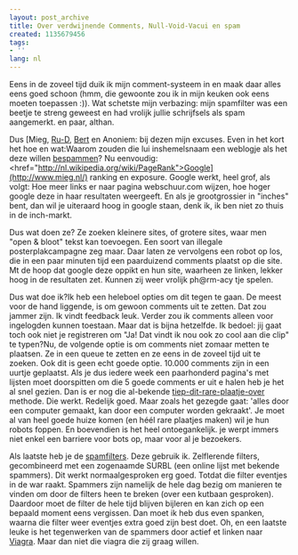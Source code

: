 ```yaml
---
layout: post_archive
title: Over verdwijnende Comments, Null-Void-Vacui en spam
created: 1135679456
tags:
- ''
lang: nl
---
```

Eens in de zoveel tijd duik ik mijn comment-systeem in en maak daar alles eens goed schoon (hmm, die gewoonte zou ik in mijn keuken ook eens moeten toepassen :)). Wat schetste mijn verbazing: mijn spamfilter was een beetje te streng geweest en had vrolijk jullie schrijfsels als spam aangemerkt. en paar, althan.

Dus [Mieg, <a href="http://www.cybernetic-broadcasting.net/home/">Ru-D</a>, <a href="http://willy.boerland.com/myblog/">Bert</a> en Anoniem: bij dezen mijn excuses. Even in het kort het hoe en wat:Waarom zouden die lui inshemelsnaam een weblogje als het deze willen <a href="http://en.wikipedia.org/wiki/Comment_spam">bespammen</a>? Nu eenvoudig: <href="http://nl.wikipedia.org/wiki/PageRank">Google](http://www.mieg.nl/) ranking en exposure. Google werkt, heel grof, als volgt: Hoe meer links er naar pagina webschuur.com wijzen, hoe hoger google deze in haar resultaten weergeeft. En als je grootgrossier in "inches" bent, dan wil je uiteraard hoog in google staan, denk ik, ik ben niet zo thuis in de inch-markt.

Dus wat doen ze? Ze zoeken kleinere sites, of grotere sites, waar men "open & bloot" tekst kan toevoegen. Een soort van illegale posterplakcampagne zeg maar. Daar laten ze vervolgens een robot op los, die in een paar minuten tijd een paarduizend comments plaatst op die site. Mt de hoop dat google deze oppikt en hun site, waarheen ze linken, lekker hoog in de resultaten zet. Kunnen zij weer vrolijk ph@rm-acy tje spelen.

Dus wat doe ik?Ik heb een heleboel opties om dit tegen te gaan. De meest voor de hand liggende, is om gewoon comments uit te zetten. Dat zou jammer zijn. Ik vindt feedback leuk. Verder zou ik comments alleen voor ingelogden kunnen toestaan. Maar dat is bijna hetzelfde. Ik bedoel: jij gaat toch ook niet je registreren om "Ja! Dat vindt ik nou ook zo cool aan die clip" te typen?Nu, de volgende optie is om comments niet zomaar metten te plaatsen. Ze in een queue te zetten en ze eens in de zoveel tijd uit te zoeken. Ook dit is geen echt goede optie. 10.000 comments zijn in een uurtje geplaatst. Als je dus iedere week een paarhonderd pagina's met lijsten moet doorspitten om die 5 goede comments er uit e halen heb je het al snel gezien. Dan is er nog die al-bekende [tiep-dit-rare-plaatje-over](http://www.w3.org/TR/turingtest/) methode. Die werkt. Redelijk goed. Maar zoals het gezegde gaat: 'alles door een computer gemaakt, kan door een computer worden gekraakt'. Je moet al van heel goede huize komen (en héél rare plaatjes maken) wil je hun robots foppen. En boevendien is het heel ontoegankelijk. je werpt immers niet enkel een barriere voor bots op, maar voor al je bezoekers.

Als laatste heb je de [spamfilters](http://drupal.org/project/spam). Deze gebruik ik. Zelflerende filters, gecombineerd met een zogenaamde SURBL (een online lijst met bekende spammers). Dit werkt normaalgesproken erg goed. Totdat die filter eventjes in de war raakt. Spammers zijn namelijk de hele dag bezig om manieren te vinden om door de filters heen te breken (over een kutbaan gesproken). Daardoor moet de filter de hele tijd blijven bijleren en kan zich op een bepaald moment eens vergissen. Dan moet ik heb dus even spanken, waarna die filter weer eventjes extra goed zijn best doet. Oh, en een laatste leuke is het tegenwerken van de spammers door actief et linken naar [Viagra](http://nl.wikipedia.org/wiki/Viagra "buy online viagra"). Maar dan niet die viagra die zij graag willen.
